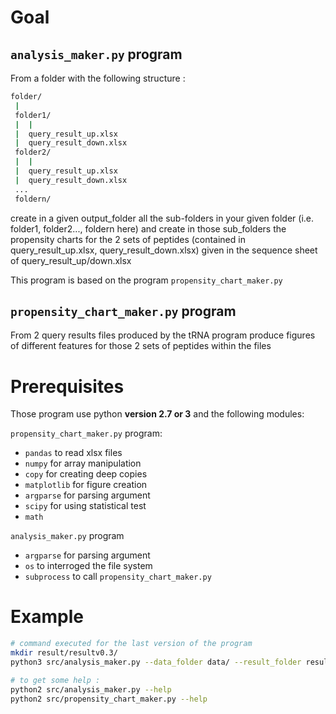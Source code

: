 # Goal

## `analysis_maker.py` program

From a folder with the following structure :

```sh
folder/
 |
 folder1/
 |  |
 |  query_result_up.xlsx
 |  query_result_down.xlsx
 folder2/
 |  |
 |  query_result_up.xlsx
 |  query_result_down.xlsx
 ...
 foldern/
```

create in a given output_folder all the sub-folders in your given folder (i.e.
folder1, folder2..., foldern here) and create in those sub_folders the propensity charts
for the 2 sets of peptides (contained in query_result_up.xlsx, query_result_down.xlsx)
given in the sequence sheet of query_result_up/down.xlsx

This program is based on the program `propensity_chart_maker.py`

## `propensity_chart_maker.py` program

From 2 query results files produced by the  tRNA program produce figures
of different features for those 2 sets of peptides within the files

# Prerequisites

Those program use python **version 2.7 or 3** and the following modules:

`propensity_chart_maker.py` program:
* `pandas` to read xlsx files
* `numpy` for array manipulation
* `copy` for creating deep copies
* `matplotlib` for figure creation
* `argparse` for parsing argument
* `scipy` for using statistical test
* `math`


 `analysis_maker.py` program
 * `argparse` for parsing argument
 * `os` to interroged the file system
 * `subprocess` to call `propensity_chart_maker.py`

 # Example

```sh
# command executed for the last version of the program
mkdir result/resultv0.3/
python3 src/analysis_maker.py --data_folder data/ --result_folder result/resultv0.3/

# to get some help :
python2 src/analysis_maker.py --help
python2 src/propensity_chart_maker.py --help
```
